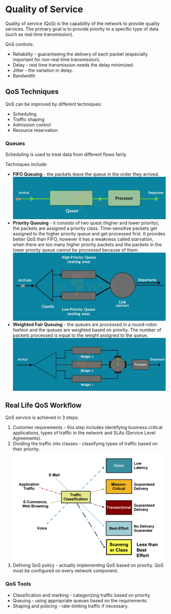 # Quality of Service

Quality of service (QoS) is the capability of the network to provide quality services. The primary goal is to provide priority to a specific type of data (such as real time transmission).

QoS controls:
* Reliability - guaranteeing the delivery of each packet (especially important for non-real time transmission).
* Delay - real time transmission needs the delay minimized.
* Jitter - the variation in delay.
* Bandwidth

## QoS Techniques

QoS can be improved by different techniques:

* Scheduling
* Traffic shaping
* Admission control
* Resource reservation

### Queues

Scheduling is used to treat data from different flows fairly.

Techniques include:

* **FIFO Queuing** - the packets leave the queue in the order they arrived.
![](./images/quality_of_service/fifo.png)
* **Priority Queuing** - it consists of two quest (higher and lower priority), the packets are assigned a priority class. Time-sensitive packets get assigned to the higher priority queue and get processed first. It provides better QoS than FIFO, however it has a weakness called starvation, when there are too many higher priority packets and the packets in the lower priority queue cannot be processed because of them.
![](./images/quality_of_service/priority_queuing.png)
* **Weighted Fair Queuing** - the queues are processed in a round-robin fashion and the queues are weighted based on priority. The number of packets processed is equal to the weight assigned to the queue.
![](./images/quality_of_service/weighted_fair_queing.png)

## Real Life QoS Workflow

QoS service is achieved in 3 steps:
1. Customer requirements - this step includes identifying business critical applications, types of traffic in the network and SLAs (Service Level Agreements).
2. Dividing the traffic into classes - classifying types of traffic based on their priority.
![](./images/quality_of_service/traffic_classes.png)
3. Defining QoS policy - actually implementing QoS based on priority. QoS must be configured on every network component.

### QoS Tools

* Classification and marking - categorizing traffic based on priority.
* Queuing - using appropriate queues based on the requirements.
* Shaping and policing - rate-limiting traffic if necessary.